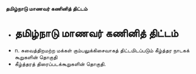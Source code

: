 **தமிழ்நாடு மாணவர் கணினித் திட்டம்**
- # தமிழ்நாடு மாணவர் கணினித் திட்டம்
- n. சுவைத்திறமற்ற மக்கள் கும்பலுக்கிசைவாகத் திட்டமிடப்படும் கீழ்த்தர நாடகக் கூறுகளின் தொகுதி
- கீழ்த்தரத் திரைப்படக்கூறுகளின் தொகுதி.

